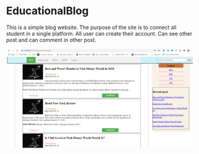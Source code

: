 # EducationalBlog
This is a simple blog website. The purpose of the site is to connect all student 
in a single platform.
All user can create their account.
Can see other post and can comment in other post. 

![GitHub Logo](https://github.com/ZulfikarAliZihan/EducationalBlog/blob/master/Annotation%202019-11-27%20130919.png)
